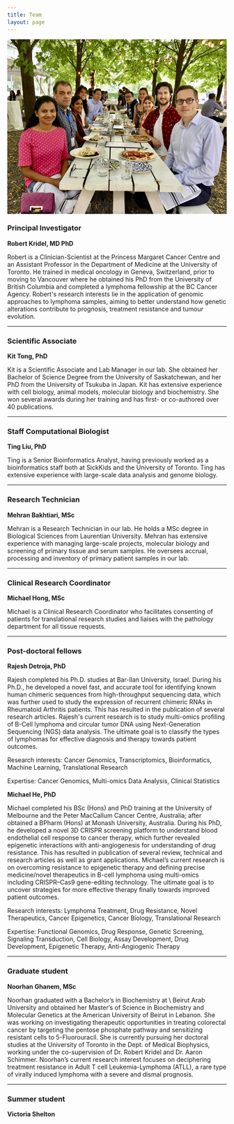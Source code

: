 ```yaml
---
title: Team
layout: page
---
```


<img align="center" src="/img/Team.jpeg" height="400">

### Principal Investigator

**Robert Kridel, MD PhD**

Robert is a Clinician-Scientist at the Princess Margaret Cancer Centre and an Assistant Professor in the Department of Medicine at the University of Toronto. He trained in medical oncology in Geneva, Switzerland, prior to moving to Vancouver where he obtained his PhD from the University of British Columbia and completed a lymphoma fellowship at the BC Cancer Agency. Robert's research interests lie in the application of genomic approaches to lymphoma samples, aiming to better understand how genetic alterations contribute to prognosis, treatment resistance and tumour evolution.

---

### Scientific Associate

**Kit Tong, PhD**

Kit is a Scientific Associate and Lab Manager in our lab. She obtained her Bachelor of Science Degree from the University of Saskatchewan, and her PhD from the University of Tsukuba in Japan. Kit has extensive experience with cell biology, animal models, molecular biology and biochemistry. She won several awards during her training and has first- or co-authored over 40 publications.

---

### Staff Computational Biologist

**Ting Liu, PhD**

Ting is a Senior Bioinformatics Analyst, having previously worked as a bioinformatics staff both at SickKids and the University of Toronto. Ting has extensive experience with large-scale data analysis and genome biology.

---

### Research Technician

**Mehran Bakhtiari, MSc**

Mehran is a Research Technician in our lab. He holds a MSc degree in Biological Sciences from Laurentian University. Mehran has extensive experience with managing large-scale projects, molecular biology and screening of primary tissue and serum samples. He oversees accrual, processing and inventory of primary patient samples in our lab.

---

### Clinical Research Coordinator

**Michael Hong, MSc**

Michael is a Clinical Research Coordinator who facilitates consenting of patients for translational research studies and liaises with the pathology department for all tissue requests.

---

### Post-doctoral fellows

**Rajesh Detroja, PhD**

Rajesh completed his Ph.D. studies at Bar-Ilan University, Israel. During his Ph.D., he developed a novel fast, and accurate tool for identifying known human chimeric sequences from high-throughput sequencing data, which was further used to study the expression of recurrent chimeric RNAs in Rheumatoid Arthritis patients. This has resulted in the publication of several research articles. Rajesh's current research is to study multi-omics profiling of B-Cell lymphoma and circular tumor DNA using Next-Generation Sequencing (NGS) data analysis. The ultimate goal is to classify the types of lymphomas for effective diagnosis and therapy towards patient outcomes.

Research interests: Cancer Genomics, Transcriptomics, Bioinformatics, Machine Learning, Translational Research

Expertise: Cancer Genomics, Multi-omics Data Analysis, Clinical Statistics

**Michael He, PhD**

Michael completed his BSc (Hons) and PhD training at the University of Melbourne and the Peter MacCallum Cancer Centre, Australia; after obtained a BPharm (Hons) at Monash University, Australia. During his PhD, he developed a novel 3D CRISPR screening platform to understand blood endothelial cell response to cancer therapy, which further revealed epigenetic interactions with anti-angiogenesis for understanding of drug resistance. This has resulted in publication of several review, technical and research articles as well as grant applications. Michael’s current research is on overcoming resistance to epigenetic therapy and defining precise medicine/novel therapeutics in B-cell lymphoma using multi-omics including CRISPR–Cas9 gene-editing technology. The ultimate goal is to uncover strategies for more effective therapy finally towards improved patient outcomes.

Research interests: Lymphoma Treatment, Drug Resistance, Novel Therapeutics, Cancer Epigenetics, Cancer Biology, Translational Research

Expertise: Functional Genomics, Drug Response, Genetic Screening, Signaling Transduction, Cell Biology, Assay Development, Drug Development, Epigenetic Therapy, Anti-Angiogenic Therapy

---

### Graduate student

**Noorhan Ghanem, MSc**

Noorhan graduated with a Bachelor’s in Biochemistry at \ Beirut Arab University and obtained her Master’s of Science in Biochemistry and Molecular Genetics at the American University of Beirut in Lebanon. She was working on investigating therapeutic opportunities in treating colorectal cancer by targeting the pentose phosphate pathway and sensitizing resistant cells to 5-Fluorouracil. She is currently pursuing her doctoral studies at the University of Toronto in the Dept. of Medical Biophysics, working under the co-supervision of Dr. Robert Kridel and Dr. Aaron Schimmer. Noorhan’s current research interest focuses on deciphering treatment resistance in Adult T cell Leukemia-Lymphoma (ATLL), a rare type of virally induced lymphoma with a severe and dismal prognosis.

---

### Summer student

**Victoria Shelton**

